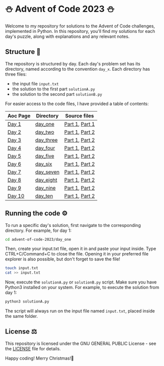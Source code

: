 # &#9924; Advent of Code 2023 &#9924;
Welcome to my repository for solutions to the Advent of Code challenges, implemented in Python. In this repository, you'll find my solutions for each day's puzzle, along with explanations and any relevant notes.
## Structure &#128208;
The repository is structured by day. Each day's problem set has its directory, named according to the convention `day_x`. Each directory has three files:
+ the input file `input.txt`
+ the solution to the first part `solutionA.py`
+ the solution to the second part `solutionB.py`
  
For easier access to the code files, I have provided a table of contents:

|Aoc Page|Directory|Source files|
|---|---|---|
|<a href="https://adventofcode.com/2023/day/1">Day 1</a>|<a href="/day_one">day_one</a>|<a href="/day_one/solutionA.py">Part 1</a>, <a href="/day_one/solutionB.py">Part 1</a>|
|<a href="https://adventofcode.com/2023/day/2">Day 2</a>|<a href="/day_two">day_two</a>|<a href="/day_two/solutionA.py">Part 1</a>, <a href="/day_two/solutionB.py">Part 2</a>|
|<a href="https://adventofcode.com/2023/day/3">Day 3</a>|<a href="/day_three">day_three</a>|<a href="/day_three/solutionA.py">Part 1</a>, <a href="/day_three/solutionB.py">Part 2</a>|
|<a href="https://adventofcode.com/2023/day/4">Day 4</a>|<a href="/day_four">day_four</a>|<a href="/day_four/solutionA.py">Part 1</a>, <a href="/day_four/solutionB.py">Part 2</a>|
|<a href="https://adventofcode.com/2023/day/5">Day 5</a>|<a href="/day_five">day_five</a>|<a href="/day_five/solutionA.py">Part 1</a>, <a href="/day_five/solutionB.py">Part 2</a>|
|<a href="https://adventofcode.com/2023/day/6">Day 6</a>|<a href="/day_six">day_six</a>|<a href="/day_six/solutionA.py">Part 1</a>, <a href="/day_six/solutionB.py">Part 2</a>|
|<a href="https://adventofcode.com/2023/day/7">Day 7</a>|<a href="/day_seven">day_seven</a>|<a href="/day_seven/solutionA.py">Part 1</a>, <a href="/day_seven/solutionB.py">Part 2</a>|
|<a href="https://adventofcode.com/2023/day/8">Day 8</a>|<a href="/day_eight">day_eight</a>|<a href="/day_eight/solutionA.py">Part 1</a>, <a href="/day_eight/solutionB.py">Part 2</a>|
|<a href="https://adventofcode.com/2023/day/9">Day 9</a>|<a href="/day_nine">day_nine</a>|<a href="/day_nine/solutionA.py">Part 1</a>, <a href="/day_nine/solutionB.py">Part 2</a>|
|<a href="https://adventofcode.com/2023/day/10">Day 10</a>|<a href="/day_ten">day_ten</a>|<a href="/day_ten/solutionA.py">Part 1</a>, <a href="/day_ten/solutionB.py">Part 2</a>|

## Running the code &#9881;
To run a specific day's solution, first navigate to the corresponding directory. For example, for day 1:
```bash
cd advent-of-code-2023/day_one
```
Then, create your input.txt file, open it in and paste your input inside. Type CTRL+C/Command+C to close the file. Opening it in your preferred file explorer is also possible, but don't forget to save the file!
```bash
touch input.txt
cat >> input.txt
```
Now, execute the `solutionA.py` or `solutionB.py` script. Make sure you have Python3 installed on your system. For example, to execute the solution from day 1:
```bash
python3 solutionA.py
```
The script will always run on the input file named `input.txt`, placed inside the same folder.
## License &#9878;
This repository is licensed under the GNU GENERAL PUBLIC License - see the <a href="/LICENSE">LICENSE</a> file for details.

Happy coding! Merry Christmas!&#127876;
